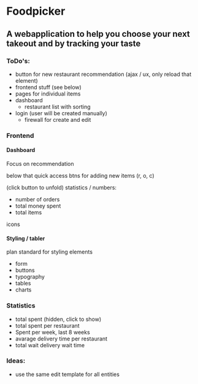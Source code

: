 # Foodpicker

## A webapplication to help you choose your next takeout and by tracking your taste

### ToDo's:
- button for new restaurant recommendation (ajax / ux, only reload that element)
- frontend stuff (see below)
- pages for individual items
- dashboard
  - restaurant list with sorting
- login (user will be created manually)
  - firewall for create and edit

### Frontend
#### Dashboard
Focus on recommendation

below that quick access btns for adding new items (r, o, c)

(click button to unfold) statistics / numbers:
- number of orders
- total money spent
- total items

icons

#### Styling / tabler
plan standard for styling elements
- form
- buttons
- typography
- tables
- charts

### Statistics
- total spent (hidden, click to show)
- total spent per restaurant
- Spent per week, last 8 weeks
- avarage delivery time per restaurant
- total wait delivery wait time

### Ideas:
- use the same edit template for all entities